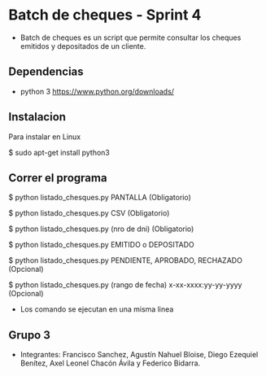 # Batch de cheques - Sprint 4

* Batch de cheques es un script que permite consultar los cheques emitidos y depositados  de un cliente.

## Dependencias

* python 3  https://www.python.org/downloads/

## Instalacion

Para instalar en Linux

$ sudo apt-get install python3

## Correr el programa

$ python listado_chesques.py PANTALLA  (Obligatorio)

$ python listado_chesques.py CSV  (Obligatorio)

$ python listado_chesques.py (nro de dni) (Obligatorio)

$ python listado_chesques.py EMITIDO o DEPOSITADO 

$ python listado_chesques.py PENDIENTE, APROBADO, RECHAZADO  (Opcional)

$ python listado_chesques.py (rango de fecha) x-xx-xxxx:yy-yy-yyyy  (Opcional)


* Los comando se ejecutan en una misma linea


## Grupo 3

* Integrantes: Francisco Sanchez, Agustín Nahuel Bloise, Diego Ezequiel Benítez, Axel Leonel Chacón Ávila y Federico Bidarra.


